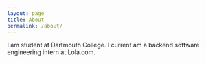 ```yaml
---
layout: page
title: About
permalink: /about/
---
```


I am student at Dartmouth College. I current am a backend software engineering intern at Lola.com.
